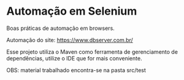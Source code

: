 # Automação em Selenium

Boas práticas de automação em browsers.

Automação do site: https://www.dbserver.com.br/

Esse projeto utiliza o Maven como ferramenta de gerenciamento de dependências, utilize o IDE que for mais conveniente.


OBS: material trabalhado encontra-se na pasta src/test
